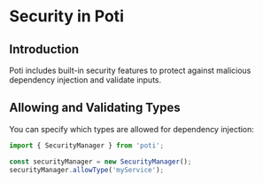 # Security in Poti

## Introduction

Poti includes built-in security features to protect against malicious dependency injection and validate inputs.

## Allowing and Validating Types

You can specify which types are allowed for dependency injection:

```typescript
import { SecurityManager } from 'poti';

const securityManager = new SecurityManager();
securityManager.allowType('myService');
